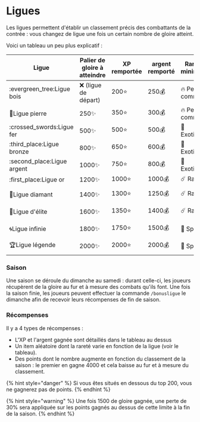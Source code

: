 # Ligues

Les ligues permettent d'établir un classement précis des combattants de la contrée : vous changez de ligue une fois un certain nombre de gloire atteint.&#x20;

Voici un tableau un peu plus explicatif :&#x20;

| Ligue                       | Palier de gloire à atteindre | XP remportée | argent remporté | Rareté minimum     | Rareté maximum     |
| --------------------------- | ---------------------------- | ------------ | --------------- | ------------------ | ------------------ |
| :evergreen\_tree:Ligue bois | :x: (ligue de départ)        | 200:star:    | 250:moneybag:   | :fire: Peu commun  | :trident: Exotique |
| :moyai:Ligue pierre         | 250:sparkles:                | 350:star:    | 300:moneybag:   | :fire: Peu commun  | :comet: Rare       |
| :crossed\_swords:Ligue fer  | 500:sparkles:                | 500:star:    | 500:moneybag:   | :trident: Exotique | :comet: Rare       |
| :third\_place:Ligue bronze  | 800:sparkles:                | 650:star:    | 600:moneybag:   | :trident: Exotique | :stars: Spécial    |
| :second\_place:Ligue argent | 1000:sparkles:               | 750:star:    | 800:moneybag:   | :trident: Exotique | :star: Epique      |
| :first\_place:Ligue or      | 1200:sparkles:               | 1000:star:   | 1000:moneybag:  | :comet: Rare       | :star: Epique      |
| :gem:Ligue diamant          | 1400:sparkles:               | 1300:star:   | 1250:moneybag:  | :comet: Rare       | :star2: Légendaire |
| :100:Ligue d'élite          | 1600:sparkles:               | 1350:star:   | 1400:moneybag:  | :comet: Rare       | :gem: Mythique     |
| :cyclone:Ligue infinie      | 1800:sparkles:               | 1750:star:   | 1500:moneybag:  | :stars: Spécial    | :gem: Mythique     |
| :trophy:Ligue légende       | 2000:sparkles:               | 2000:star:   | 2000:moneybag:  | :stars: Spécial    | :gem: Mythique     |

### Saison

Une saison se déroule du dimanche au samedi : durant celle-ci, les joueurs récupèrent de la gloire au fur et à mesure des combats qu'ils font. Une fois la saison finie, les joueurs peuvent effectuer la commande `/bonusligue` le dimanche afin de recevoir leurs récompenses de fin de saison.

### Récompenses

Il y a 4 types de récompenses :&#x20;

* L'XP et l'argent gagnée sont détaillés dans le tableau au dessus
* Un item aléatoire dont la rareté varie en fonction de la ligue (voir le tableau).
* Des points dont le nombre augmente en fonction du classement de la saison : le premier en gagne 4000 et cela baisse au fur et à mesure du classement.

{% hint style="danger" %}
Si vous êtes situés en dessous du top 200, vous ne gagnerez pas de points.
{% endhint %}

{% hint style="warning" %}
Une fois 1500 de gloire gagnée, une perte de 30% sera appliquée sur les points gagnés au dessus de cette limite à la fin de la saison.
{% endhint %}
